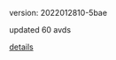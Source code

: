 version: 2022012810-5bae

updated 60 avds

[details](https://github.com/0x74f917491bfa7ebfa379/ali_avd_db/blob/master/change_log/2022/01/28/10/5bae.txt)